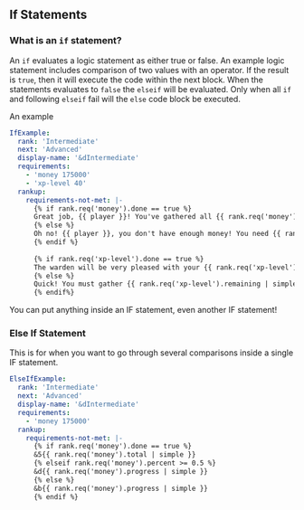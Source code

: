 ## If Statements

### What is an `if` statement?

An `if` evaluates a logic statement as either true or false. An example logic statement includes comparison of two values with an operator. If the result is `true`, then it will execute the code within the next block. When the statements evaluates to `false` the `elseif` will be evaluated. Only when all `if` and following `elseif` fail will the `else` code block be executed.

An example
```yml
IfExample:
  rank: 'Intermediate'
  next: 'Advanced'
  display-name: '&dIntermediate'
  requirements:
    - 'money 175000'
    - 'xp-level 40'
  rankup:
    requirements-not-met: |-
      {% if rank.req('money').done == true %}
      Great job, {{ player }}! You've gathered all {{ rank.req('money').total | simple }} coins!
      {% else %}
      Oh no! {{ player }}, you don't have enough money! You need {{ rank.req('money').remaining | simple }} more coins!
      {% endif %}
      
      {% if rank.req('xp-level').done == true %}
      The warden will be very pleased with your {{ rank.req('xp-level').total | simple }} XP levels, I'm sure of it!
      {% else %}
      Quick! You must gather {{ rank.req('xp-level').remaining | simple }} more XP levels or the warden will have my head!
      {% endif%}
```

You can put anything inside an IF statement, even another IF statement!

### Else If Statement

This is for when you want to go through several comparisons inside a single IF statement.

```yml
ElseIfExample:
  rank: 'Intermediate'
  next: 'Advanced'
  display-name: '&dIntermediate'
  requirements:
    - 'money 175000'
  rankup:
    requirements-not-met: |-
      {% if rank.req('money').done == true %}
      &5{{ rank.req('money').total | simple }}
      {% elseif rank.req('money').percent >= 0.5 %}
      &d{{ rank.req('money').progress | simple }}
      {% else %}
      &b{{ rank.req('money').progress | simple }}
      {% endif %}
```
